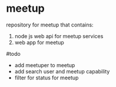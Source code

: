 # meetup
repository for meetup that contains:
1. node js web api for meetup services
2. web app for meetup

#todo
- add meetuper to meetup
- add search user and meetup capability
- filter for status for meetup

